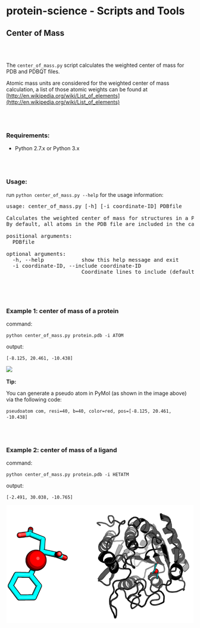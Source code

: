 
# protein-science - Scripts and Tools

## Center of Mass

<br>
<br>


The `center_of_mass.py` script calculates the weighted center of mass for PDB and PDBQT files.

Atomic mass units are considered for the weighted center of mass calculation, a list of those atomic weights can be found at [http://en.wikipedia.org/wiki/List_of_elements](http://en.wikipedia.org/wiki/List_of_elements)

<br>
<br>

### Requirements:

- Python 2.7.x or Python 3.x

<br>
<br>

### Usage:

run `python center_of_mass.py --help` for the usage information:

<pre>
usage: center_of_mass.py [-h] [-i coordinate-ID] PDBfile

Calculates the weighted center of mass for structures in a PDB file.
By default, all atoms in the PDB file are included in the calculation.

positional arguments:
  PDBfile

optional arguments:
  -h, --help            show this help message and exit
  -i coordinate-ID, --include coordinate-ID
                        Coordinate lines to include (default: "ATOM,HETATM")

</pre>

<br>
<br>

### Example 1: center of mass of a protein

command:

	python center_of_mass.py protein.pdb -i ATOM

output:

	[-8.125, 20.461, -10.438]

![](./images/protein_com.png)

**Tip:**

You can generate a pseudo atom in PyMol (as shown in the image above) via the following code:

	pseudoatom com, resi=40, b=40, color=red, pos=[-8.125, 20.461, -10.438]

<br>
<br>
	
### Example 2: center of mass of a ligand

command:

	python center_of_mass.py protein.pdb -i HETATM

output:

	[-2.491, 30.038, -10.765]
	
![](./images/ligand_1_2.png)